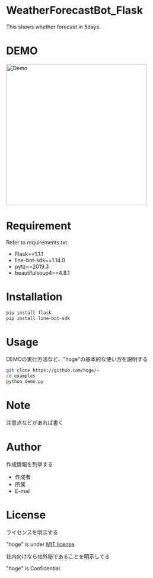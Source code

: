 # WeatherForecastBot_Flask
This shows whether forecast in 5days.

# DEMO
<img width="379" alt="Demo" src="https://user-images.githubusercontent.com/49640294/79834945-d9537c80-83e8-11ea-84c5-25e6446afc42.png">
 
# Requirement
Refer to requirements.txt.
 
* Flask==1.1.1
* line-bot-sdk==1.14.0
* pytz==2019.3
* beautifulsoup4==4.8.1
 
# Installation
 
```bash
pip install flask
pip install line-bot-sdk

```
 
# Usage
 
DEMOの実行方法など、"hoge"の基本的な使い方を説明する
 
```bash
git clone https://github.com/hoge/~
cd examples
python demo.py
```
 
# Note
 
注意点などがあれば書く
 
# Author
 
作成情報を列挙する
 
* 作成者
* 所属
* E-mail
 
# License
ライセンスを明示する
 
"hoge" is under [MIT license](https://en.wikipedia.org/wiki/MIT_License).
 
社内向けなら社外秘であることを明示してる
 
"hoge" is Confidential.
